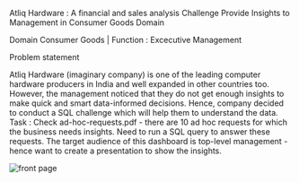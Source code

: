 Atliq Hardware : A financial and sales analysis Challenge Provide Insights to Management in Consumer Goods Domain

Domain Consumer Goods | Function : Excecutive Management

Problem statement

Atliq Hardware (imaginary company) is one of the leading computer hardware producers in India and well expanded in other countries too. However, the management noticed that they do not get enough insights to make quick and smart data-informed decisions. Hence, company decided to conduct a SQL challenge which will help them to understand the data. Task : Check ad-hoc-requests.pdf - there are 10 ad hoc requests for which the business needs insights. Need to run a SQL query to answer these requests. The target audience of this dashboard is top-level management - hence want to create a presentation to show the insights.

![front page](https://github.com/Vidhanmory/Ad_hoc-Insights-SQL/assets/155943882/ff4fbac6-31f2-43a6-92a0-3b378aee7886)

